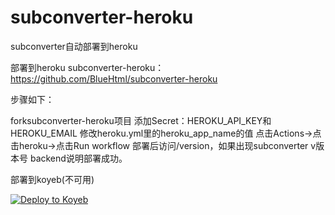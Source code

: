 # subconverter-heroku
subconverter自动部署到heroku

部署到heroku
subconverter-heroku：https://github.com/BlueHtml/subconverter-heroku

步骤如下：

forksubconverter-heroku项目
添加Secret：HEROKU_API_KEY和HEROKU_EMAIL
修改heroku.yml里的heroku_app_name的值
点击Actions->点击heroku->点击Run workflow
部署后访问/version，如果出现subconverter v版本号 backend说明部署成功。

部署到koyeb(不可用)

[![Deploy to Koyeb](https://www.koyeb.com/static/images/deploy/button.svg)](https://app.koyeb.com/deploy?type=docker&name=subconver&ports=8080;http;/&image=jth445600/subconver:v1)
